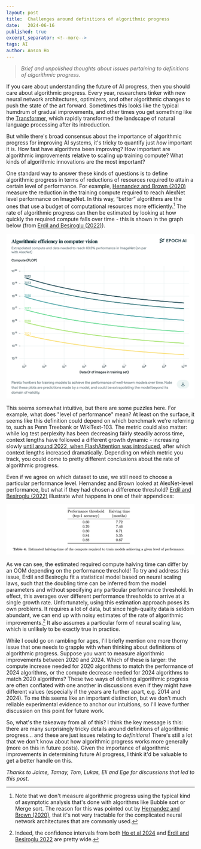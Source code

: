 ```yaml
---
layout: post
title:  Challenges around definitions of algorithmic progress
date:   2024-06-16
published: true
excerpt_separator: <!--more-->
tags: AI
author: Anson Ho
---
```

> *Brief and unpolished thoughts about issues pertaining to definitions of algorithmic progress.*
<!--more-->

If you care about understanding the future of AI progress, then you should care about algorithmic progress. Every year, researchers tinker with new neural network architectures, optimizers, and other algorithmic changes to push the state of the art forward. Sometimes this looks like the typical humdrum of gradual improvements, and other times you get something like the [Transformer](https://en.wikipedia.org/wiki/Transformer_(deep_learning_architecture)), which rapidly transformed the landscape of natural language processing after its introduction.

But while there's broad consensus about the importance of algorithmic progress for improving AI systems, it's tricky to quantify just *how* important it is. How fast have algorithms been improving? How important are algorithmic improvements relative to scaling up training compute? What kinds of algorithmic innovations are the most important? 

One standard way to answer these kinds of questions is to define algorithmic progress in terms of reductions of resources required to attain a certain level of performance. For example, [Hernandez and Brown (2020)](https://arxiv.org/abs/2005.04305) measure the reduction in the training compute required to reach AlexNet level performance on ImageNet. In this way, “better” algorithms are the ones that use a budget of computational resources more efficiently.[^1] The rate of algorithmic progress can then be estimated by looking at how quickly the required compute falls over time - this is shown in the graph below (from [Erdil and Besiroglu (2022)](https://epochai.org/blog/revisiting-algorithmic-progress)).

<div style="text-align:center">
    <img src="/images/2024/alexnet.png" alt="alexnet"/> 
</div>

This seems somewhat intuitive, but there are some puzzles here. For example, what does "level of performance" mean? At least on the surface, it seems like this definition could depend on which benchmark we're referring to, such as Penn Treebank or WikiText-103. The metric could also matter: while log test perplexity has been decreasing fairly steadily across time, context lengths have followed a different growth dynamic - increasing slowly [until around 2022, when FlashAttention was introduced](https://www.harmdevries.com/post/context-length/), after which context lengths increased dramatically. Depending on which metric you track, you could come to pretty different conclusions about the rate of algorithmic progress. 

Even if we agree on which dataset to use, we still need to choose a particular performance level. Hernandez and Brown looked at AlexNet-level performance, but what if they had chosen a difference threshold? [Erdil and Besiroglu (2022)](https://arxiv.org/abs/2212.05153) illustrate what happens in one of their appendices: 
<div style="text-align:center">
    <img src="/images/2024/threshold-dependence.png" alt="threshold-dependence"/> 
</div>

As we can see, the estimated required compute halving time can differ by an OOM depending on the performance threshold! To try and address this issue, Erdil and Besiroglu fit a statistical model based on neural scaling laws, such that the doubling time can be inferred from the model parameters and without specifying any particular performance threshold. In effect, this averages over different performance thresholds to arrive at a single growth rate. Unfortunately, using this estimation approach poses its own problems. It requires a lot of data, but since high-quality data is seldom abundant, we can end up with noisy estimates of the rate of algorithmic improvements.[^2]  It also assumes a particular form of neural scaling law, which is unlikely to be exactly true in practice.

While I could go on rambling for ages, I'll briefly mention one more thorny issue that one needs to grapple with when thinking about definitions of algorithmic progress. Suppose you want to measure algorithmic improvements between 2020 and 2024. Which of these is larger: the compute increase needed for 2020 algorithms to match the performance of 2024 algorithms, or the compute decrease needed for 2024 algorithms to match 2020 algorithms? These two ways of defining algorithmic progress are often conflated with one another in discussions even if they might have different values (especially if the years are further apart, e.g. 2014 and 2024). To me this seems like an important distinction, but we don't much reliable experimental evidence to anchor our intuitions, so I'll leave further discussion on this point for future work.

So, what's the takeaway from all of this? I think the key message is this: there are many surprisingly tricky details around definitions of algorithmic progress... and these are just issues relating to *definitions*! There's still a lot that we don't know about how algorithmic progress works more generally (more on this in future posts). Given the importance of algorithmic improvements in determining future AI progress, I think it'd be valuable to get a better handle on this. 

*Thanks to Jaime, Tamay, Tom, Lukas, Eli and Ege for discussions that led to this post*.

[^1]: Note that we don't measure algorithmic progress using the typical kind of asymptotic analysis that's done with algorithms like Bubble sort or Merge sort. The reason for this was pointed out by [Hernandez and Brown (2020)](https://arxiv.org/abs/2005.04305), that it's not very tractable for the complicated neural network architectures that are commonly used.

[^2]: Indeed, the confidence intervals from both [Ho et al 2024](https://epochai.org/blog/algorithmic-progress-in-language-models) and [Erdil and Besiroglu 2022](https://arxiv.org/abs/2212.05153) are pretty wide. 